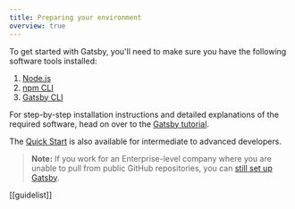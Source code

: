 ```yaml
---
title: Preparing your environment
overview: true
---
```


To get started with Gatsby, you'll need to make sure you have the following software tools installed:

1.  [Node.js](/tutorial/part-zero/#install-nodejs)
2.  [npm CLI](/tutorial/part-zero/#familiarize-with-npm)
3.  [Gatsby CLI](/tutorial/part-zero/#install-the-gatsby-cli)

For step-by-step installation instructions and detailed explanations of the required software, head on over to the [Gatsby tutorial](/tutorial/part-zero/).

The [Quick Start](/docs/quick-start/) is also available for intermediate to advanced developers.

>**Note:** If you work for an Enterprise-level company where you are unable to pull from public GitHub repositories, you can [still set up Gatsby](/docs/setting-up-gatsby-without-gatsby-new/).


[[guidelist]]
